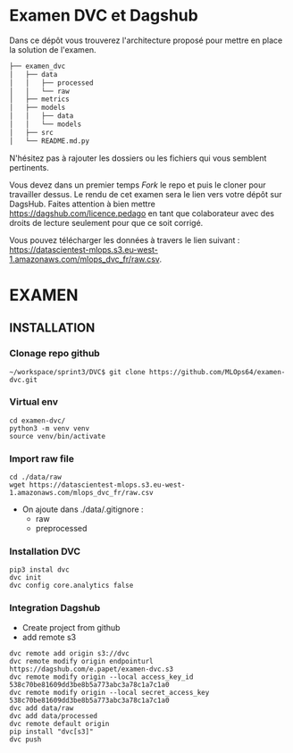 # Examen DVC et Dagshub
Dans ce dépôt vous trouverez l'architecture proposé pour mettre en place la solution de l'examen. 

```bash       
├── examen_dvc          
│   ├── data       
│   │   ├── processed      
│   │   └── raw       
│   ├── metrics       
│   ├── models      
│   │   ├── data      
│   │   └── models        
│   ├── src       
│   └── README.md.py       
```
N'hésitez pas à rajouter les dossiers ou les fichiers qui vous semblent pertinents.

Vous devez dans un premier temps *Fork* le repo et puis le cloner pour travailler dessus. Le rendu de cet examen sera le lien vers votre dépôt sur DagsHub. Faites attention à bien mettre https://dagshub.com/licence.pedago en tant que colaborateur avec des droits de lecture seulement pour que ce soit corrigé.

Vous pouvez télécharger les données à travers le lien suivant : https://datascientest-mlops.s3.eu-west-1.amazonaws.com/mlops_dvc_fr/raw.csv.


#                               EXAMEN
## INSTALLATION
### Clonage repo github
```
~/workspace/sprint3/DVC$ git clone https://github.com/MLOps64/examen-dvc.git
```
### Virtual env
```
cd examen-dvc/
python3 -m venv venv
source venv/bin/activate
```
### Import raw file
```
cd ./data/raw
wget https://datascientest-mlops.s3.eu-west-1.amazonaws.com/mlops_dvc_fr/raw.csv

```
- On ajoute dans ./data/.gitignore :
    - raw
    - preprocessed
### Installation DVC
```
pip3 instal dvc
dvc init
dvc config core.analytics false
```
### Integration Dagshub
- Create project from github
- add remote s3 
```
dvc remote add origin s3://dvc
dvc remote modify origin endpointurl https://dagshub.com/e.papet/examen-dvc.s3
dvc remote modify origin --local access_key_id 538c70be81609dd3be8b5a773abc3a78c1a7c1a0
dvc remote modify origin --local secret_access_key 538c70be81609dd3be8b5a773abc3a78c1a7c1a0
dvc add data/raw
dvc add data/processed
dvc remote default origin
pip install "dvc[s3]"
dvc push
```
